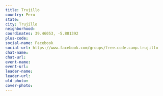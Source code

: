 ```yaml
---
title: Trujillo
country: Peru
state: 
city: Trujillo
neighborhood: 
coordinates: 39.46053, -5.881392
plus-code:
social-name: Facebook
social-url: https://www.facebook.com/groups/free.code.camp.trujillo
chat-name:
chat-url:
event-name:
event-url:
leader-name:
leader-url:
old-photo: 
cover-photo:
---
```

